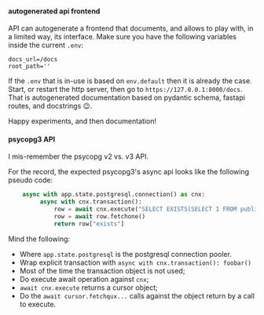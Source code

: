 #### autogenerated api frontend

API can autogenerate a frontend that documents, and allows to play
with, in a limited way, its interface. Make sure you have the
following variables inside the current `.env`:

```
docs_url=/docs
root_path=''
```

If the `.env` that is in-use is based on `env.default` then it is
already the case. Start, or restart the http server, then go to
`https://127.0.0.1:8000/docs`. That is autogenerated documentation
based on pydantic schema, fastapi routes, and docstrings :wink:.

Happy experiments, and then documentation!

#### psycopg3 API

I mis-remember the psycopg v2 vs. v3 API.

For the record, the expected psycopg3's async api looks like the
following pseudo code:

```python
    async with app.state.postgresql.connection() as cnx:
         async with cnx.transaction():
             row = await cnx.execute("SELECT EXISTS(SELECT 1 FROM public.tenants)")
             row = await row.fetchone()
             return row["exists"]
```

Mind the following:

- Where `app.state.postgresql` is the postgresql connection pooler.
- Wrap explicit transaction with `async with cnx.transaction():
  foobar()`
- Most of the time the transaction object is not used;
- Do execute await operation against `cnx`;
- `await cnx.execute` returns a cursor object;
- Do the `await cursor.fetchqux...` calls against the object return by
  a call to execute.

